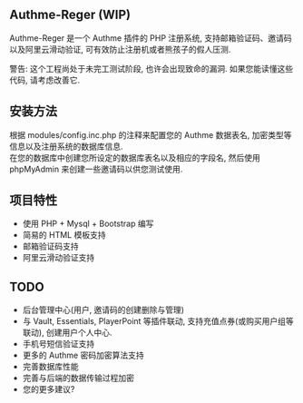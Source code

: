 ## Authme-Reger (WIP)

Authme-Reger 是一个 Authme 插件的 PHP 注册系统, 支持邮箱验证码、邀请码以及阿里云滑动验证, 可有效防止注册机或者熊孩子的假人压测.

警告: 这个工程尚处于未完工测试阶段, 也许会出现致命的漏洞. 如果您能读懂这些代码, 请考虑改善它.

## 安装方法

根据 modules/config.inc.php 的注释来配置您的 Authme 数据表名, 加密类型等信息以及注册系统的数据库信息.  
在您的数据库中创建您所设定的数据库表名以及相应的字段名, 然后使用 phpMyAdmin 来创建一些邀请码以供您测试使用.  

## 项目特性

* 使用 PHP + Mysql + Bootstrap 编写  
* 简易的 HTML 模板支持  
* 邮箱验证码支持  
* 阿里云滑动验证支持  

## TODO

* 后台管理中心(用户, 邀请码的创建删除与管理)  
* 与 Vault, Essentials, PlayerPoint 等插件联动, 支持充值点券(或购买用户组等联动), 创建用户个人中心.  
* 手机号短信验证支持  
* 更多的 Authme 密码加密算法支持  
* 完善数据库性能  
* 完善与后端的数据传输过程加密
* 您的更多建议?  

